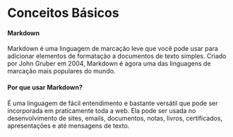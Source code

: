 # Conceitos Básicos

#### Markdown
Markdown é uma linguagem de marcação leve que você pode usar para adicionar elementos de formatação a documentos de texto simples. Criado por John Gruber em 2004, Markdown é agora uma das linguagens de marcação mais populares do mundo.

#### Por que usar Markdown?
É uma linguagem de fácil entendimento e bastante versátil que pode ser incorporada em praticamente toda a web. Ela pode ser usada no desenvolvimento de sites, emails, documentos, notas, livros, certificados, apresentações e até mensagens de texto.

